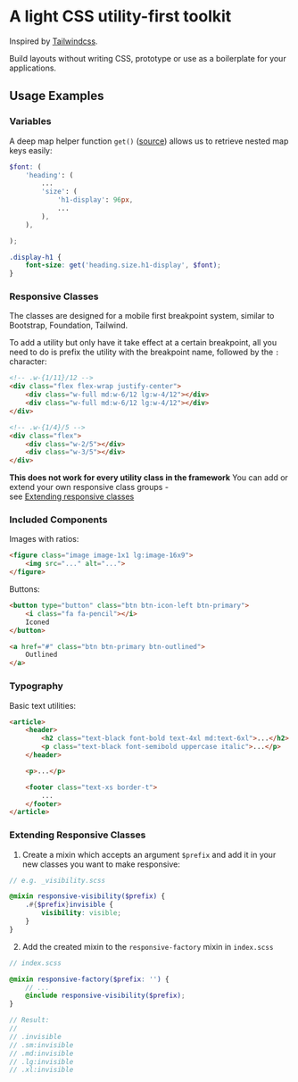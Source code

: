 # A light CSS utility-first toolkit

Inspired by [Tailwindcss](https://github.com/tailwindcss/tailwindcss).

Build layouts without writing CSS, prototype or use as a boilerplate for your applications.

## Usage Examples


### Variables

A deep map helper function `get()` ([source](https://itnext.io/advanced-use-of-sass-maps-bd5a47ca0d1a))
allows us to retrieve nested map keys easily:
```scss
$font: (
    'heading': (
        ...
        'size': (
            'h1-display': 96px,
            ...
        ),
    ),

);

.display-h1 {
    font-size: get('heading.size.h1-display', $font);
}
```


### Responsive Classes

The classes are designed for a mobile first breakpoint system, similar to  Bootstrap, Foundation, Tailwind.  

To add a utility but only have it take effect at a certain breakpoint, all you  need to do is prefix the utility with the breakpoint name, followed by the `:` character:
```html
<!-- .w-{1/11}/12 -->
<div class="flex flex-wrap justify-center">
    <div class="w-full md:w-6/12 lg:w-4/12"></div>
    <div class="w-full md:w-6/12 lg:w-4/12"></div>
</div>

<!-- .w-{1/4}/5 -->
<div class="flex">
    <div class="w-2/5"></div>
    <div class="w-3/5"></div>
</div>
```
**This does not work for every utility class in the framework**
You can add or extend your own responsive class groups -  
see [Extending responsive classes](#extending-responsive-classes)


### Included Components

Images with ratios:
```html
<figure class="image image-1x1 lg:image-16x9">
    <img src="..." alt="...">
</figure>
```

Buttons:
```html
<button type="button" class="btn btn-icon-left btn-primary">
    <i class="fa fa-pencil"></i>
    Iconed
</button>

<a href="#" class="btn btn-primary btn-outlined">
    Outlined
</a>
```


### Typography

Basic text utilities:
```html
<article>
    <header>
        <h2 class="text-black font-bold text-4xl md:text-6xl">...</h2>
        <p class="text-black font-semibold uppercase italic">...</p>
    </header>

    <p>...</p>

    <footer class="text-xs border-t">
        ...
    </footer>
</article>
```

### Extending Responsive Classes

1. Create a mixin which accepts an argument `$prefix` and add it in your new classes you want to make responsive:
```scss
// e.g. _visibility.scss

@mixin responsive-visibility($prefix) {
    .#{$prefix}invisible {
        visibility: visible;
    }
}
```

2. Add the created mixin to the `responsive-factory` mixin in `index.scss` 
```scss
// index.scss

@mixin responsive-factory($prefix: '') {
    // ...
    @include responsive-visibility($prefix);
}

// Result:
//
// .invisible
// .sm:invisible
// .md:invisible
// .lg:invisible
// .xl:invisible
```